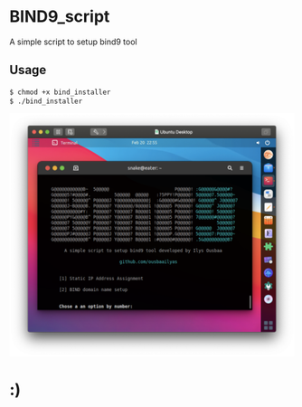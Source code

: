 # BIND9_script
A simple script to setup bind9 tool
## Usage 
```
$ chmod +x bind_installer
$ ./bind_installer
```
![alt text](https://github.com/ousbaailyas/BIND9_script/blob/master/Screen%20Shot%202022-02-20%20at%2010.55.51%20PM.png)

# :)
